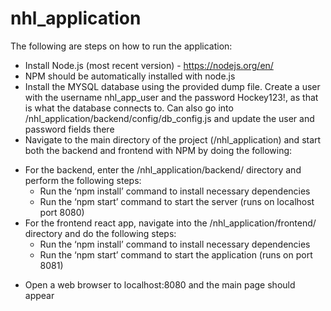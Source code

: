 # nhl_application
The following are steps on how to run the application:
-	Install Node.js (most recent version) - https://nodejs.org/en/
- NPM should be automatically installed with node.js
-	Install the MYSQL database using the provided dump file. Create a user with the username nhl_app_user and the password Hockey123!, as that is what the database connects to. Can also go into /nhl_application/backend/config/db_config.js and update the user and password fields there
-	Navigate to the main directory of the project (/nhl_application) and start both the backend and frontend with NPM by doing the following:
  * For the backend, enter the /nhl_application/backend/ directory and perform the following steps:
    - Run the ‘npm install’ command to install necessary dependencies
    - Run the ‘npm start’ command to start the server (runs on localhost port 8080)
  * For the frontend react app, navigate into the /nhl_application/frontend/ directory and do the following steps:
    - Run the ‘npm install’ command to install necessary dependencies
    - Run the ‘npm start’ command to start the application (runs on port 8081)
-	Open a web browser to localhost:8080 and the main page should appear
